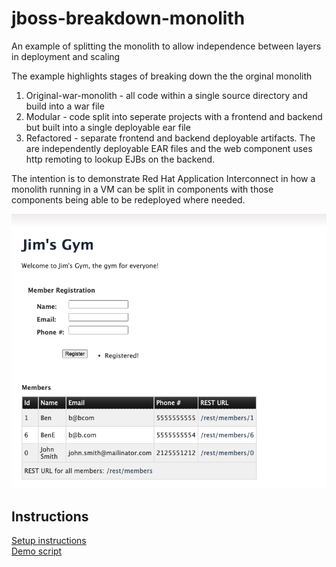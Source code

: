 # jboss-breakdown-monolith
An example of splitting the monolith to allow independence between layers in deployment and scaling

The example highlights stages of breaking down the the orginal monolith 
1. Original-war-monolith - all code within a single source directory and build into a war file 
2. Modular - code split into seperate projects with a frontend and backend but built into a single deployable ear file
3. Refactored - separate frontend and backend deployable artifacts. The are independently deployable EAR files and the web component uses http remoting to lookup EJBs on the backend.

The intention is to demonstrate Red Hat Application Interconnect in how a monolith running in a VM can be split in components with those components being able to be redeployed where needed.

![Front screen](./docs/images/frontscreen.png)

## Instructions

[Setup instructions](./docs/setup.md)  
[Demo script](./docs/demo-script.md)  